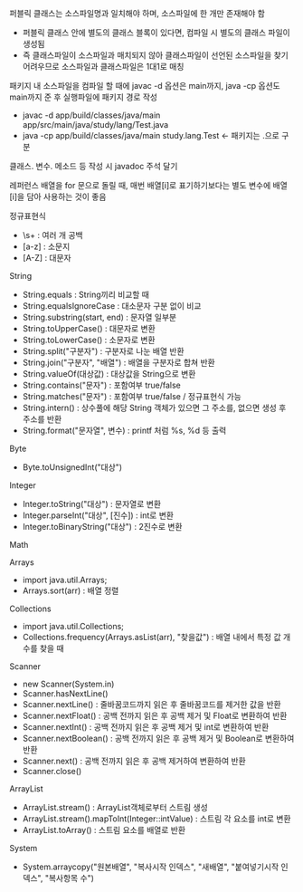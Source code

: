 퍼블릭 클래스는 소스파일명과 일치해야 하며, 소스파일에 한 개만 존재해야 함
  - 퍼블릭 클래스 안에 별도의 클래스 블록이 있다면, 컴파일 시 별도의 클래스 파일이 생성됨
  - 즉 클래스파일이 소스파일과 매치되지 않아 클래스파일이 선언된 소스파일을 찾기 어려우므로
    소스파일과 클래스파일은 1대1로 매칭

패키지 내 소스파일을 컴파일 할 때에 javac -d 옵션은 main까지,
java -cp 옵션도 main까지 준 후 실행파일에 패키지 경로 작성
  - javac -d app/build/classes/java/main app/src/main/java/study/lang/Test.java
  - java -cp app/build/classes/java/main study.lang.Test   <- 패키지는 .으로 구분

클래스. 변수. 메소드 등 작성 시 javadoc 주석 달기

레퍼런스 배열을 for 문으로 돌릴 때, 매번 배열[i]로 표기하기보다는 별도 변수에 배열[i]을 담아 사용하는 것이 좋음


정규표현식
  - \\s+ : 여러 개 공백
  - [a-z] : 소문지
  - [A-Z] : 대문자


String
  - String.equals : String끼리 비교할 때
  - String.equalsIgnoreCase : 대소문자 구분 없이 비교
  - String.substring(start, end) : 문자열 일부분
  - String.toUpperCase() : 대문자로 변환
  - String.toLowerCase() : 소문자로 변환
  - String.split("구분자") : 구분자로 나눈 배열 반환
  - String.join("구분자", "배열") : 배열을 구분자로 합쳐 반환
  - String.valueOf(대상값) : 대상값을 String으로 변환
  - String.contains("문자") : 포함여부 true/false
  - String.matches("문자") : 포함여부 true/false / 정규표현식 가능
  - String.intern() : 상수풀에 해당 String 객체가 있으면 그 주소를, 없으면 생성 후 주소를 반환
  - String.format("문자열", 변수) : printf 처럼 %s, %d 등 출력


Byte
  - Byte.toUnsignedInt("대상")


Integer
  - Integer.toString("대상") : 문자열로 변환
  - Integer.parseInt("대상", [진수]) : int로 변환
  - Integer.toBinaryString("대상") : 2진수로 변환


Math


Arrays
  - import java.util.Arrays;
  - Arrays.sort(arr) : 배열 정렬


Collections
  - import java.util.Collections;
  - Collections.frequency(Arrays.asList(arr), "찾을값") : 배열 내에서 특정 값 개수를 찾을 때


Scanner
  - new Scanner(System.in)
  - Scanner.hasNextLine()
  - Scanner.nextLine() : 줄바꿈코드까지 읽은 후 줄바꿈코드를 제거한 값을 반환
  - Scanner.nextFloat() : 공백 전까지 읽은 후 공백 제거 및 Float로 변환하여 반환
  - Scanner.nextInt() : 공백 전까지 읽은 후 공백 제거 및 int로 변환하여 반환
  - Scanner.nextBoolean() : 공백 전까지 읽은 후 공백 제거 및 Boolean로 변환하여 반환
  - Scanner.next() : 공백 전까지 읽은 후 공백 제거하여 변환하여 반환
  - Scanner.close()


ArrayList
  - ArrayList.stream() : ArrayList객체로부터 스트림 생성
  - ArrayList.stream().mapToInt(Integer::intValue) : 스트림 각 요소를 int로 변환
  - ArrayList.toArray() : 스트림 요소를 배열로 반환


System
  - System.arraycopy("원본배열", "복사시작 인덱스", "새배열", "붙여넣기시작 인덱스", "복사항목 수")